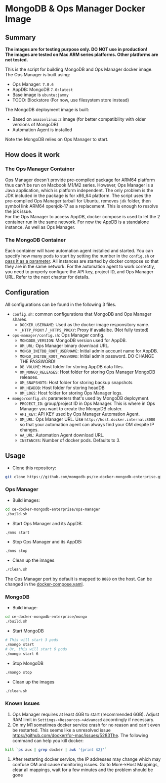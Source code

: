# MongoDB & Ops Manager Docker Image

## Summary
**The images are for testing purpose only. DO NOT use in production!**  
**The images are tested on Mac ARM series platforms. Other platforms are not tested.**

This is the script for building MongoDB and Ops Manager docker image.
The Ops Manager is built using:

- Ops Manager: `7.0.6`
- AppDB: MongoDB `7.0:latest`
- Base image is `ubuntu:jammy`
- TODO: Blockstore (For now, use filesystem store instead)

The MongoDB deployment image is built:

- Based on `amazonlinux:2` image (for better compatibility with older versions of MongoDB)
- Automation Agent is installed

Note the MongoDB relies on Ops Manager to start.

## How does it work
### The Ops Manager Container
Ops Manager doesn't provide pre-compiled package for ARM64 platform thus can't be run on Macbook M1/M2 series. However, Ops Manager is a Java application, which is platform independent. The only problem is the JDK included in the package is for x86_64 platform. The script uses the pre-compiled Ops Manager tarball for Ubuntu, removes `jdk` folder, then symbol link ARM64 openjdk-17 as a replacement. This is enough to resolve the jdk issue.  
For the Ops Manager to access AppDB, docker compose is used to let the 2 container run in the same network. For now the AppDB is a standalone instance. As well as Ops Manager.

### The MongoDB Container
Each container will have automation agent installed and started. You can specify how many pods to start by setting the number in the `config.sh` or [pass it as a parameter](#mongodb). All instances are started by docker compose so that they are in the same network. For the automation agent to work correctly, you need to properly configure the API key, project ID, and Ops Manager URL. Refer to the next chapter for details.

## Configuration

All configurations can be found in the following 3 files.

- `config.sh`: common configurations that MongoDB and Ops Manager shares.
  - `DOCKER_USERNAME`: Used as the docker image responsitory name.
  - `_HTTP_PROXY` / `_HTTPS_PROXY`: Proxy if availalbe. (Not fully tested)
- `ops-manager/config.sh`: Ops Manager config.
  - `MONGODB_VERSION`: MongoDB version used for AppDB.
  - `OM_URL`: Ops Manager binary download URL.
  - `MONGO_INITDB_ROOT_USERNAME`: Initial admin account name for AppDB.
  - `MONGO_INITDB_ROOT_PASSWORD`: Initial admin password. DO CHANGE THE PASSWORD!
  - `DB_VOLUME`: Host folder for storing AppDB data files.
  - `OM_MONGO_RELEASES`: Host folder for storing Ops Manager MongoDB releases.
  - `OM_SNAPSHOTS`: Host folder for storing backup snapshots
  - `OM_HEADDB`: Host folder for storing headDB
  - `OM_LOGS`: Host folder for storing Ops Manager logs.
- `mongo/config.sh`: parameters that's used by MongoDB deployment.
  - `PROJECT_ID`: group/project ID in Ops Manager. This is where in Ops Manager you want to create the MongoDB cluster.
  - `API_KEY`: API KEY used by Ops Manager Automation Agent.
  - `OM_URL`: Ops Manager URL. Use `http://host.docker.internal:8080` so that your automation agent can always find your OM despite IP changes. 
  - `AA_URL`: Automation Agent download URL.
  - `INSTANCES`: Number of docker pods. Defaults to 3.

## Usage

- Clone this repository:

```bash
git clone https://github.com/mongodb-ps/ce-docker-mongodb-enterprise.git
```

### Ops Manager

- Build images:

```bash
cd ce-docker-mongodb-enterprise/ops-manager
./build.sh
```

- Start Ops Manager and its AppDB:

```bash
./mms start
```

- Stop Ops Manager and its AppDB:

```bash
./mms stop
```

- Clean up the images

```bash
./clean.sh
```

The Ops Manager port by default is mapped to `8080` on the host. Can be changed in the [docker-compose.yaml](https://github.com/mongodb-ps/ce-docker-mongodb-enterprise/blob/main/ops-manager/docker-compose.yml#L24). 

### MongoDB

- Build image:

```bash
cd ce-docker-mongodb-enterprise/mongo
./build.sh
```

- Start MongoDB

```bash
# This will start 3 pods
./mongo start
# Or, this will start 6 pods
./mongo start 6
```

- Stop MongoDB

```bash
./mongo stop
```

- Clean up the images
```bash
./clean.sh
```

### Known Issues

1. Ops Manager requires at least 4GB to start (recommended 6GB). Adjust RAM limit in `Settings->Resources->Advanced` accordingly if necessary.
1. On my M1 sometimes docker service crash for no reason and can't even be restarted. This seems like a unresolved issue https://github.com/docker/for-mac/issues/5283The. The following command can help you kill docker:
```bash
kill `ps aux | grep docker | awk '{print $2}'`
```
1. After restarting docker service, the IP addresses may change which may confuse OM and cause monitoring issues. Go to More->Host Mappings, clear all mappings, wait for a few minutes and the problem should be gone